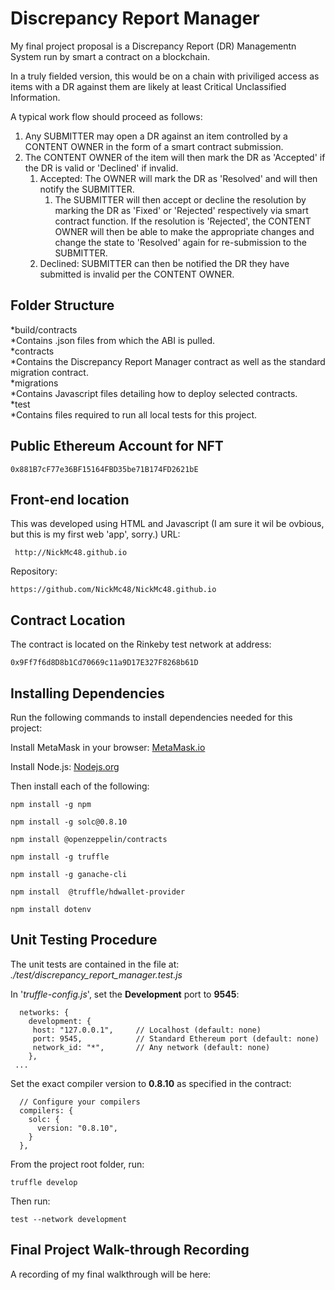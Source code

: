 # Discrepancy Report Manager
My final project proposal is a Discrepancy Report (DR) Managementn System run by smart a contract on a blockchain.

In a truly fielded version, this would be on a chain with priviliged access as items with a DR against them are likely at least Critical Unclassified Information.

A typical work flow should proceed as follows:
1) Any SUBMITTER may open a DR against an item controlled by a CONTENT OWNER in the form of a smart contract submission.
2) The CONTENT OWNER of the item will then mark the DR as 'Accepted' if the DR is valid or 'Declined' if invalid.
   1) Accepted: The OWNER will mark the DR as 'Resolved' and will then notify the SUBMITTER.
      1) The SUBMITTER will then accept or decline the resolution by marking the DR as 'Fixed' or 'Rejected' respectively via smart contract function. If the resolution is 'Rejected', the CONTENT OWNER will then be able to make the appropriate changes and change the state to 'Resolved' again for re-submission to the SUBMITTER.
   2) Declined: SUBMITTER can then be notified the DR they have submitted is invalid per the   CONTENT OWNER.

## Folder Structure
*build/contracts  
   *Contains .json files from which the ABI is pulled.  
*contracts  
   *Contains the Discrepancy Report Manager contract as well as the standard migration contract.  
*migrations  
   *Contains Javascript files detailing how to deploy selected contracts.  
*test  
   *Contains files required to run all local tests for this project.  


## Public Ethereum Account for NFT
```
0x881B7cF77e36BF15164FBD35be71B174FD2621bE
```

## Front-end location
This was developed using HTML and Javascript (I am sure it wil be ovbious, but this is my first web 'app', sorry.)
URL:
```
 http://NickMc48.github.io
 ```
 Repository: 
 ```
https://github.com/NickMc48/NickMc48.github.io
```

## Contract Location
The contract is located on the Rinkeby test network at address:
```
0x9Ff7f6d8D8b1Cd70669c11a9D17E327F8268b61D
```

## Installing Dependencies
Run the following commands to install dependencies needed for this project:

Install MetaMask in your browser: [MetaMask.io](https://metamask.io/download.html)

Install Node.js: [Nodejs.org](https://nodejs.org/en/download/package-manager/)

Then install each of the following:

```
npm install -g npm
```

```
npm install -g solc@0.8.10
```

```
npm install @openzeppelin/contracts
```

```
npm install -g truffle
```
```
npm install -g ganache-cli
```
```
npm install  @truffle/hdwallet-provider
```

```
npm install dotenv
```

## Unit Testing Procedure
The unit tests are contained in the file at: *./test/discrepancy_report_manager.test.js*

In '*truffle-config.js*', set the **Development** port to **9545**:
```
  networks: {
    development: {
     host: "127.0.0.1",     // Localhost (default: none)
     port: 9545,            // Standard Ethereum port (default: none)
     network_id: "*",       // Any network (default: none)
    },
 ...
```

Set the exact compiler version to **0.8.10** as specified in the contract:
```
  // Configure your compilers
  compilers: {
    solc: {
      version: "0.8.10", 
    }
  },
```
From the project root folder, run:
```
truffle develop
```

Then run:
```
test --network development
```

## Final Project Walk-through Recording
A recording of my final walkthrough will be here: 